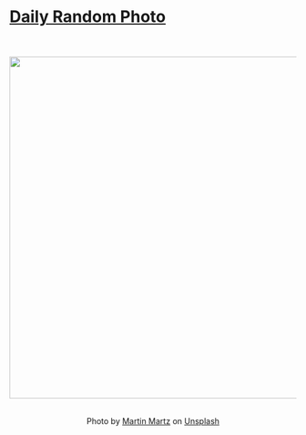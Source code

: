 # [Daily Random Photo](https://www.dailyrandomphoto.com/)

<div align="center">
  <br>
  <br>
  <a href="https://www.dailyrandomphoto.com/p/2023/2023-07-15/"><img src="https://images.unsplash.com/photo-1688494930098-e88c53c26e3a?crop=entropy&cs=tinysrgb&fit=max&fm=jpg&ixid=M3w3NzUwOHwwfDF8cmFuZG9tfHx8fHx8fHx8MTY4OTM4MTUzMXw&ixlib=rb-4.0.3&q=80&w=1080" width="600px"></a>
  <br>
  <br>
  <p class="has-text-grey">Photo by <a href="https://unsplash.com/@martz90?utm_source=Daily%20Random%20Photo&amp;utm_medium=referral" target="_blank" rel="noopener noreferrer">Martin Martz</a> on <a href="https://unsplash.com/photos/a-black-and-pink-abstract-background-with-curves-wRuhOOaG-Z4?utm_source=Daily%20Random%20Photo&amp;utm_medium=referral" target="_blank" rel="noopener noreferrer">Unsplash</a></p>
</div>
